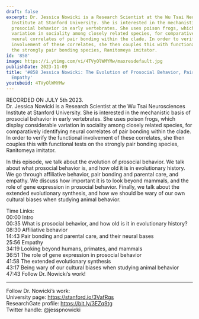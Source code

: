 ```yaml
---
draft: false
excerpt: Dr. Jessica Nowicki is a Research Scientist at the Wu Tsai Neurosciences
  Institute at Stanford University. She is interested in the mechanistic basis of
  prosocial behavior in early vertebrates. She uses poison frogs, which display considerable
  variation in sociality among closely related species, for comparatively identifying
  neural correlates of pair bonding within the clade. In order to verify the functional
  involvement of these correlates, she then couples this with functional tests on
  the strongly pair bonding species, Ranitomeya imitator.
id: '858'
image: https://i.ytimg.com/vi/4TVyOlWMYMw/maxresdefault.jpg
publishDate: 2023-11-09
title: '#858 Jessica Nowicki: The Evolution of Prosocial Behavior, Pair Bonding, and
  Empathy'
youtubeid: 4TVyOlWMYMw
---
```

RECORDED ON JULY 5th 2023.  
Dr. Jessica Nowicki is a Research Scientist at the Wu Tsai Neurosciences Institute at Stanford University. She is interested in the mechanistic basis of prosocial behavior in early vertebrates. She uses poison frogs, which display considerable variation in sociality among closely related species, for comparatively identifying neural correlates of pair bonding within the clade. In order to verify the functional involvement of these correlates, she then couples this with functional tests on the strongly pair bonding species, Ranitomeya imitator.

In this episode, we talk about the evolution of prosocial behavior. We talk about what prosocial behavior is, and how old it is in evolutionary history. We go through affiliative behavior, pair bonding and parental care, and empathy. We discuss how important it is to look beyond mammals, and the role of gene expression in prosocial behavior. Finally, we talk about the extended evolutionary synthesis, and how we should be wary of our own cultural biases when studying animal behavior.

Time Links:  
00:00 Intro  
00:35  What is prosocial behavior, and how old is it in evolutionary history?  
08:30  Affiliative behavior  
14:43  Pair bonding and parental care, and their neural bases  
25:56  Empathy  
34:19  Looking beyond humans, primates, and mammals  
36:51  The role of gene expression in prosocial behavior  
41:58  The extended evolutionary synthesis  
43:17  Being wary of our cultural biases when studying animal behavior  
47:43  Follow Dr. Nowicki’s work!

---

Follow Dr. Nowicki’s work:  
University page: https://stanford.io/3VafRgs  
ResearchGate profile: https://bit.ly/3EZq9tg  
Twitter handle: @jesspnowicki
